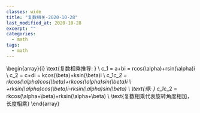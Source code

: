 ```yaml
---
classes: wide
title: "复数相关-2020-10-28"
last_modified_at: 2020-10-28
excerpt: ""
categories:
  - math
tags:
  - math
---
```


\begin{array}{i}
\text{复数相乘推导: } \\
c_1 = a+bi = rcos(\alpha)+rsin(\alpha)i \\
c_2 = c+di = kcos(\beta)+ksin(\beta)i \\
c_1*c_2 = rkcos(\alpha)cos(\beta)+rkcos(\alpha)sin(\beta)i \\
          +rksin(\alpha)cos(\beta)i-rksin(\alpha)sin(\beta) \\
\text{得: } c_1*c_2 = rkcos(\alpha+\beta)+rksin(\alpha+\beta) \\
\text{复数相乘代表旋转角度相加，长度相乘}
\end{array}
